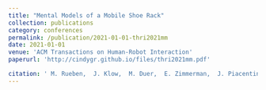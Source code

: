 ```yaml
---
title: "Mental Models of a Mobile Shoe Rack"
collection: publications
category: conferences
permalink: /publication/2021-01-01-thri2021mm
date: 2021-01-01
venue: 'ACM Transactions on Human-Robot Interaction'
paperurl: 'http://cindygr.github.io/files/thri2021mm.pdf'

citation: ' M. Rueben,  J. Klow,  M. Duer,  E. Zimmerman,  J. Piacentini,  M. Browning,  F.J. Bernieri,  C.M. Grimm,  W.D. Smart, '
---
```


